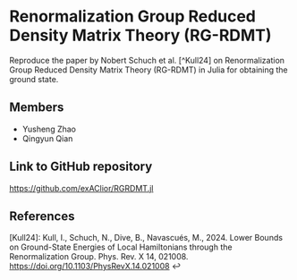 # Renormalization Group Reduced Density Matrix Theory (RG-RDMT) 

Reproduce the paper by Nobert Schuch et al. [^Kull24] on Renormalization Group Reduced Density Matrix Theory (RG-RDMT) in Julia for obtaining the ground state.

## Members
- Yusheng Zhao
- Qingyun Qian

## Link to GitHub repository

https://github.com/exAClior/RGRDMT.jl

## References
[Kull24]: Kull, I., Schuch, N., Dive, B., Navascués, M., 2024. Lower Bounds on Ground-State Energies of Local Hamiltonians through the Renormalization Group. Phys. Rev. X 14, 021008. https://doi.org/10.1103/PhysRevX.14.021008 ↩